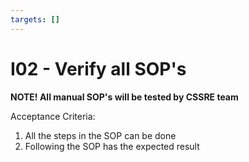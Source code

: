 ```yaml
---
targets: []
---
```


# I02 - Verify all SOP's

**NOTE! All manual SOP's will be tested by CSSRE team**

Acceptance Criteria:

1. All the steps in the SOP can be done
2. Following the SOP has the expected result
